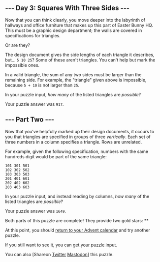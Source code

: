 
## --- Day 3: Squares With Three Sides ---

Now that you can think clearly, you move deeper into the labyrinth of hallways and office furniture that makes up this part of Easter Bunny HQ. This must be a graphic design department; the walls are covered in specifications for triangles.


Or are they?


The design document gives the side lengths of each triangle it describes, but... `5 10 25`? Some of these aren't triangles. You can't help but mark the impossible ones.


In a valid triangle, the sum of any two sides must be larger than the remaining side. For example, the "triangle" given above is impossible, because `5 + 10` is not larger than `25`.


In your puzzle input, *how many* of the listed triangles are *possible*?



Your puzzle answer was `917`.

## --- Part Two ---

Now that you've helpfully marked up their design documents, it occurs to you that triangles are specified in groups of three *vertically*. Each set of three numbers in a column specifies a triangle. Rows are unrelated.


For example, given the following specification, numbers with the same hundreds digit would be part of the same triangle:



```
101 301 501
102 302 502
103 303 503
201 401 601
202 402 602
203 403 603

```

In your puzzle input, and instead reading by columns, *how many* of the listed triangles are *possible*?



Your puzzle answer was `1649`.

Both parts of this puzzle are complete! They provide two gold stars: \*\*


At this point, you should [return to your Advent calendar](/2016) and try another puzzle.


If you still want to see it, you can [get your puzzle input](3/input).


You can also [Shareon
 [Twitter](https://twitter.com/intent/tweet?text=I%27ve+completed+%22Squares+With+Three+Sides%22+%2D+Day+3+%2D+Advent+of+Code+2016&url=https%3A%2F%2Fadventofcode%2Ecom%2F2016%2Fday%2F3&related=ericwastl&hashtags=AdventOfCode)
[Mastodon](javascript:void(0);)] this puzzle.


